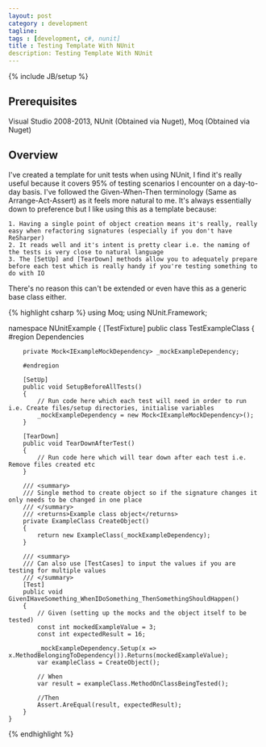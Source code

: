 ```yaml
---
layout: post
category : development
tagline: 
tags : [development, c#, nunit]
title : Testing Template With NUnit
description: Testing Template With NUnit
---
```

{% include JB/setup %}

## Prerequisites

Visual Studio 2008-2013, NUnit (Obtained via Nuget), Moq (Obtained via Nuget)

## Overview

I've created a template for unit tests when using NUnit, I find it's really useful because it covers 95% of testing scenarios I encounter on a day-to-day basis.  I've followed the Given-When-Then terminology (Same as Arrange-Act-Assert) as it feels more natural to me.  It's always essentially down to preference but I like using this as a template because:

	1. Having a single point of object creation means it's really, really easy when refactoring signatures (especially if you don't have ReSharper)
	2. It reads well and it's intent is pretty clear i.e. the naming of the tests is very close to natural language 
	3. The [SetUp] and [TearDown] methods allow you to adequately prepare before each test which is really handy if you're testing something to do with IO

There's no reason this can't be extended or even have this as a generic base class either.

{% highlight csharp %}
using Moq;
using NUnit.Framework;

namespace NUnitExample
{
    [TestFixture]
    public class TestExampleClass
    {
        #region Dependencies

        private Mock<IExampleMockDependency> _mockExampleDependency;

        #endregion

        [SetUp]
        public void SetupBeforeAllTests()
        {
            // Run code here which each test will need in order to run i.e. Create files/setup directories, initialise variables
            _mockExampleDependency = new Mock<IExampleMockDependency>();
        }

        [TearDown]
        public void TearDownAfterTest()
        {
            // Run code here which will tear down after each test i.e. Remove files created etc
        }

        /// <summary>
        /// Single method to create object so if the signature changes it only needs to be changed in one place
        /// </summary>
        /// <returns>Example class object</returns>
        private ExampleClass CreateObject()
        {
            return new ExampleClass(_mockExampleDependency);
        }

        /// <summary>
        /// Can also use [TestCases] to input the values if you are testing for multiple values
        /// </summary>
        [Test]
        public void GivenIHaveSomething_WhenIDoSomething_ThenSomethingShouldHappen()
        {
            // Given (setting up the mocks and the object itself to be tested)
            const int mockedExampleValue = 3;
            const int expectedResult = 16;

            _mockExampleDependency.Setup(x => x.MethodBelongingToDependency()).Returns(mockedExampleValue);
            var exampleClass = CreateObject();
            
            // When
            var result = exampleClass.MethodOnClassBeingTested();

            //Then
            Assert.AreEqual(result, expectedResult);
        }
    }
{% endhighlight %}

